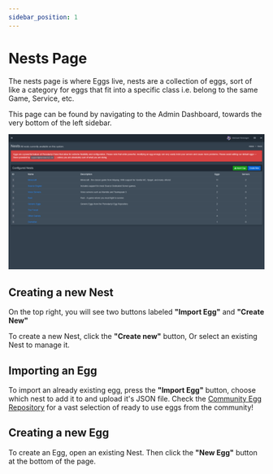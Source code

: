 ```yaml
---
sidebar_position: 1
---
```


# Nests Page
The nests page is where Eggs live, nests are a collection of eggs, sort of like a category for eggs that fit into a specific class i.e. belong to the same Game, Service, etc.

This page can be found by navigating to the Admin Dashboard, towards the very bottom of the left sidebar.

![Nests Screen](img/Nests.png)

## Creating a new Nest
On the top right, you will see two buttons labeled **"Import Egg"** and **"Create New"**

To create a new Nest, click the **"Create new"** button, Or select an existing Nest to manage it.

## Importing an Egg
To import an already existing egg, press the **"Import Egg"** button, choose which nest to add it to and upload it's JSON file. Check the [Community Egg Repository](https://pterodactyleggs.com) for a vast selection of ready to use eggs from the community!

## Creating a new Egg
To create an Egg, open an existing Nest.
Then click the **"New Egg"** button at the bottom of the page.

